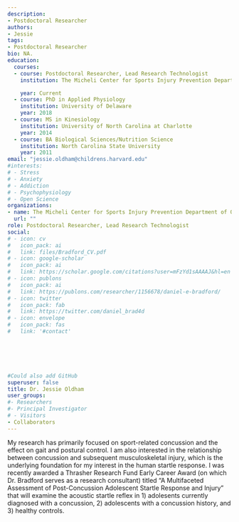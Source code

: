 ```yaml
---
description:
- Postdoctoral Researcher
authors:
- Jessie
tags:
- Postdoctoral Researcher
bio: NA.
education:
  courses:
  - course: Postdoctoral Researcher, Lead Research Technologist
    institution: The Micheli Center for Sports Injury Prevention Department of Orthopedics, Division of Sports Medicine, Boston Children’s Hospital

    year: Current
  - course: PhD in Applied Physiology 
    institution: University of Delaware
    year: 2018
  - course: MS in Kinesiology
    institution: University of North Carolina at Charlotte
    year: 2014
  - course: BA Biological Sciences/Nutrition Science
    institution: North Carolina State University
    year: 2011
email: "jessie.oldham@childrens.harvard.edu"
#interests:
# - Stress
# - Anxiety
# - Addiction
# - Psychophysiology
# - Open Science
organizations:
- name: The Micheli Center for Sports Injury Prevention Department of Orthopedics, Division of Sports Medicine, Boston Children’s Hospital
  url: ""
role: Postdoctoral Researcher, Lead Research Technologist
social:
# - icon: cv
#   icon_pack: ai
#   link: files/Bradford_CV.pdf
# - icon: google-scholar
#   icon_pack: ai
#   link: https://scholar.google.com/citations?user=mFzYd1sAAAAJ&hl=en
# - icon: publons
#   icon_pack: ai
#   link: https://publons.com/researcher/1156678/daniel-e-bradford/
# - icon: twitter
#   icon_pack: fab
#   link: https://twitter.com/daniel_brad4d
# - icon: envelope
#   icon_pack: fas
#   link: '#contact'





    
#Could also add GitHub
superuser: false
title: Dr. Jessie Oldham
user_groups:
#- Researchers
#- Principal Investigator
# - Visitors
- Collaborators
---
```


My research has primarily focused on sport-related concussion and the effect on gait and postural control. I am also interested in the relationship between concussion and subsequent musculoskeletal injury, which is the underlying foundation for my interest in the human startle response. I was recently awarded a Thrasher Research Fund Early Career Award (on which Dr. Bradford serves as a research consultant) titled “A Multifaceted Assessment of Post-Concussion Adolescent Startle Response and Injury” that will examine the acoustic startle reflex in 1) adolesents currently diagnosed with a concussion, 2) adolescents with a concussion history, and 3) healthy controls.
